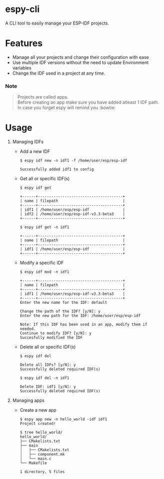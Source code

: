 # espy-cli
A CLI tool to easily manage your ESP-IDF projects.

# Features
* Manage all your projects and change their configuration with ease
* Use multiple IDF versions without the need to update Environment variables
* Change the IDF used in a project at any time.

### Note
> Projects are called apps.<br>
> Before creating an app make sure you have added atleast 1 IDF path.<br>
> In case you forget espy will remind you :bowtie:

# Usage
1. Managing IDFs
    * Add a new IDF
        ```
        $ espy idf new -n idf1 -f /home/user/esp/esp-idf

        Successfully added idf1 to config
        ```

    * Get all or specific IDF(s)
        ```
        $ espy idf get

        +------+--------------------------------------+
        | name | filepath                             |
        +------+--------------------------------------+
        | idf1 | /home/user/esp/esp-idf               |
        | idf2 | /home/user/esp/esp-idf-v3.3-beta3    |
        +------+--------------------------------------+
        ```


        ```
        $ espy idf get -n idf1

        +------+--------------------------------------+
        | name | filepath                             |
        +------+--------------------------------------+
        | idf1 | /home/user/esp/esp-idf               |
        +------+--------------------------------------+
        ```

    * Modify a specific IDF
        ```
        $ espy idf mod -n idf1

        +------+--------------------------------------+
        | name | filepath                             |
        +------+--------------------------------------+
        | idf1 | /home/user/esp/esp-idf-v3.3-beta3    |
        +------+--------------------------------------+
        Enter the new name for the IDF: default

        Change the path of the IDF? [y/N]: y
        Enter the new path for the IDF: /home/user/esp/esp-idf

        Note: If this IDF has been used in an app, modify them if needed.
        Continue to modify IDF? [y/N]: y
        Succesfully modified the IDF
        ```

    * Delete all or specific IDF(s)
        ```
        $ espy idf del

        Delete all IDFs? [y/N]: y
        Successfully deleted required IDF(s)
        ```

        ```
        $ espy idf del -n idf1

        Delete IDF: idf1 [y/N]: y
        Successfully deleted required IDF(s)
        ```

2. Managing apps
   * Create a new app
      ```
      $ espy app new -n hello_world -idf idf1
      Project created!
      
      $ tree hello_world/
      hello_world/
      ├── CMakelists.txt
      ├── main
      │   ├── CMakelists.txt
      │   ├── component.mk
      │   └── main.c
      └── Makefile

      1 directory, 5 files
      ```
      
